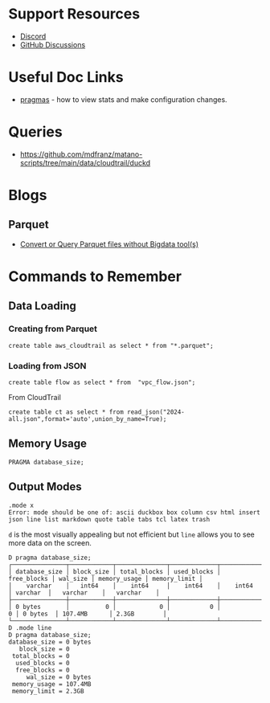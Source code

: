 # Support Resources 
- [Discord](https://discord.com/invite/tcvwpjfnZx)
- [GitHub Discussions](https://github.com/duckdb/duckdb/discussions)

# Useful Doc Links
- [pragmas](https://duckdb.org/docs/sql/pragmas) - how to view stats and make configuration changes.

# Queries
- https://github.com/mdfranz/matano-scripts/tree/main/data/cloudtrail/duckd

# Blogs
## Parquet
- [Convert or Query Parquet files without Bigdata tool(s)](https://medium.com/datadriveninvestor/convert-or-query-parquet-files-without-bigdata-tool-s-6d58132b99a7)

# Commands to Remember
## Data Loading

### Creating from Parquet

```
create table aws_cloudtrail as select * from "*.parquet";
```

### Loading from JSON
```
create table flow as select * from  "vpc_flow.json";
```

From CloudTrail 

```
create table ct as select * from read_json("2024-all.json",format='auto',union_by_name=True);
```


## Memory Usage
```
PRAGMA database_size;
```

## Output Modes 

```
.mode x
Error: mode should be one of: ascii duckbox box column csv html insert json line list markdown quote table tabs tcl latex trash
```

`d` is the most visually appealing but not efficient but `line` allows you to see more data on the screen.

```
D pragma database_size;
┌───────────────┬────────────┬──────────────┬─────────────┬─────────────┬──────────┬──────────────┬──────────────┐
│ database_size │ block_size │ total_blocks │ used_blocks │ free_blocks │ wal_size │ memory_usage │ memory_limit │
│    varchar    │   int64    │    int64     │    int64    │    int64    │ varchar  │   varchar    │   varchar    │
├───────────────┼────────────┼──────────────┼─────────────┼─────────────┼──────────┼──────────────┼──────────────┤
│ 0 bytes       │          0 │            0 │           0 │           0 │ 0 bytes  │ 107.4MB      │ 2.3GB        │
└───────────────┴────────────┴──────────────┴─────────────┴─────────────┴──────────┴──────────────┴──────────────┘
D .mode line
D pragma database_size;
database_size = 0 bytes
   block_size = 0
 total_blocks = 0
  used_blocks = 0
  free_blocks = 0
     wal_size = 0 bytes
 memory_usage = 107.4MB
 memory_limit = 2.3GB
```
